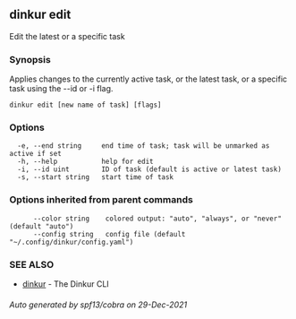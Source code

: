 ## dinkur edit

Edit the latest or a specific task

### Synopsis

Applies changes to the currently active task, or the latest task, or
a specific task using the --id or -i flag.

```
dinkur edit [new name of task] [flags]
```

### Options

```
  -e, --end string     end time of task; task will be unmarked as active if set
  -h, --help           help for edit
  -i, --id uint        ID of task (default is active or latest task)
  -s, --start string   start time of task
```

### Options inherited from parent commands

```
      --color string    colored output: "auto", "always", or "never" (default "auto")
      --config string   config file (default "~/.config/dinkur/config.yaml")
```

### SEE ALSO

* [dinkur](dinkur.md)	 - The Dinkur CLI

###### Auto generated by spf13/cobra on 29-Dec-2021
